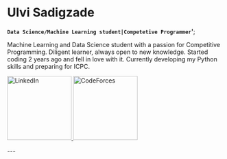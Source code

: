 # Ulvi Sadigzade

**`Data Science/Machine Learning student|Competetive Programmer`'**;

Machine Learning and Data Science student with a passion for Competitive Programming. Diligent learner, always open to new knowledge. Started coding 2 years ago and fell in love with it. Currently developing my Python skills and preparing for ICPC.
<p align="left">
    <a href="www.linkedin.com/in/ulvi-sadigzade">
    <img alt="LinkedIn" src="https://img.shields.io/badge/LinkedIn-0077B5?style=for-the-badge&logo=linkedin&logoColor=white" width="150"/>
</a>
<a href="https://codeforces.com/profile/Sadigzade">
    <img alt="CodeForces" src="https://img.shields.io/badge/Codeforces-443f9d?logo=Codeforces&logoColor=white" width="150"/>
</a>

</p>
---
